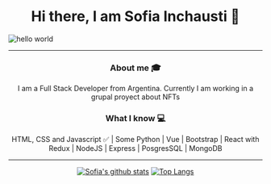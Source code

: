 <h1 align="center" > Hi there, I am Sofia Inchausti 👋</h1>

![hello world](https://github.com/hayat-tamboli/hayat-tamboli/raw/master/hello-world.png)

<hr/>

<div align="center">

<h3 align="center"> About me 🎓</h3>
I am a Full Stack Developer from Argentina. Currently I am working in a grupal proyect about NFTs

<h3 align="center"> What I know 💻</h3>
<p> HTML, CSS and Javascript ✅ | Some Python | Vue | Bootstrap | React with Redux | NodeJS | Express | PosgresSQL | MongoDB</p>

<hr/>

[![Sofia's github stats](https://github-readme-stats.vercel.app/api?username=hayat-tamboli&show_icons=true&title_color=2257EA&icon_color=2257EA&bg_color=f7f7f7)](https://github.com/anuraghazra/github-readme-stats)
[![Top Langs](https://github-readme-stats.vercel.app/api/top-langs/?username=hayat-tamboli&title_color=2257EA&bg_color=f7f7f7&hide=html,css)](https://github.com/anuraghazra/github-readme-stats)

</div>
